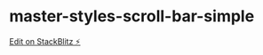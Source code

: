 # master-styles-scroll-bar-simple

[Edit on StackBlitz ⚡️](https://stackblitz.com/edit/master-styles-scroll-bar-simple)